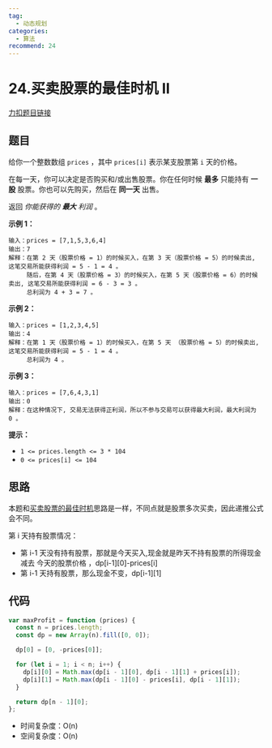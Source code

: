 ```yaml
---
tag:
  - 动态规划
categories:
  - 算法
recommend: 24
---
```


# 24.买卖股票的最佳时机 II

[力扣题目链接](https://leetcode.cn/problems/best-time-to-buy-and-sell-stock-ii/)

## 题目

给你一个整数数组 `prices` ，其中 `prices[i]` 表示某支股票第 `i` 天的价格。

在每一天，你可以决定是否购买和/或出售股票。你在任何时候 **最多** 只能持有 **一股** 股票。你也可以先购买，然后在 **同一天** 出售。

返回 _你能获得的 **最大** 利润_ 。

**示例 1：**

```
输入：prices = [7,1,5,3,6,4]
输出：7
解释：在第 2 天（股票价格 = 1）的时候买入，在第 3 天（股票价格 = 5）的时候卖出, 这笔交易所能获得利润 = 5 - 1 = 4 。
     随后，在第 4 天（股票价格 = 3）的时候买入，在第 5 天（股票价格 = 6）的时候卖出, 这笔交易所能获得利润 = 6 - 3 = 3 。
     总利润为 4 + 3 = 7 。
```

**示例 2：**

```
输入：prices = [1,2,3,4,5]
输出：4
解释：在第 1 天（股票价格 = 1）的时候买入，在第 5 天 （股票价格 = 5）的时候卖出, 这笔交易所能获得利润 = 5 - 1 = 4 。
     总利润为 4 。
```

**示例 3：**

```
输入：prices = [7,6,4,3,1]
输出：0
解释：在这种情况下, 交易无法获得正利润，所以不参与交易可以获得最大利润，最大利润为 0 。
```

**提示：**

- `1 <= prices.length <= 3 * 104`
- `0 <= prices[i] <= 104`

## 思路

本题和[买卖股票的最佳时机](arithmetic/DP/bestTimetoBuyandSellStock.html)思路是一样，不同点就是股票多次买卖，因此递推公式会不同。

第 i 天持有股票情况：

- 第 i-1 天没有持有股票，那就是今天买入,现金就是昨天不持有股票的所得现金 减去 今天的股票价格 ，dp\[i-1][0]-prices[i]
- 第 i-1 天持有股票，那么现金不变，dp\[i-1][1]

## 代码

```js
var maxProfit = function (prices) {
  const n = prices.length;
  const dp = new Array(n).fill([0, 0]);

  dp[0] = [0, -prices[0]];

  for (let i = 1; i < n; i++) {
    dp[i][0] = Math.max(dp[i - 1][0], dp[i - 1][1] + prices[i]);
    dp[i][1] = Math.max(dp[i - 1][0] - prices[i], dp[i - 1][1]);
  }

  return dp[n - 1][0];
};
```

- 时间复杂度：O(n)
- 空间复杂度：O(n)
